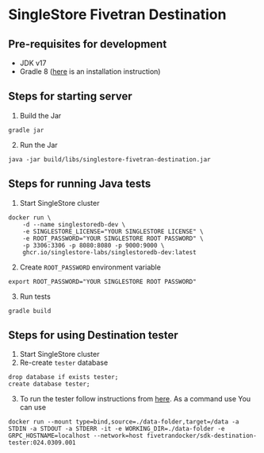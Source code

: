 # SingleStore Fivetran Destination

## Pre-requisites for development
- JDK v17
- Gradle 8 ([here](https://gradle.org/install/#manually) is an installation instruction)

## Steps for starting server
1. Build the Jar
```
gradle jar
```
2. Run the Jar
```
java -jar build/libs/singlestore-fivetran-destination.jar 
```

## Steps for running Java tests
1. Start SingleStore cluster
```
docker run \
    -d --name singlestoredb-dev \
    -e SINGLESTORE_LICENSE="YOUR SINGLESTORE LICENSE" \
    -e ROOT_PASSWORD="YOUR SINGLESTORE ROOT PASSWORD" \
    -p 3306:3306 -p 8080:8080 -p 9000:9000 \
    ghcr.io/singlestore-labs/singlestoredb-dev:latest
```
2. Create `ROOT_PASSWORD` environment variable
```
export ROOT_PASSWORD="YOUR SINGLESTORE ROOT PASSWORD"
```
3. Run tests
```
gradle build
```

## Steps for using Destination tester
1. Start SingleStore cluster
2. Re-create `tester` database
```
drop database if exists tester;
create database tester;
```
3. To run the tester follow instructions from [here](https://github.com/fivetran/fivetran_sdk/blob/main/tools/destination-tester/README.md). As a command use You can use
```
docker run --mount type=bind,source=./data-folder,target=/data -a STDIN -a STDOUT -a STDERR -it -e WORKING_DIR=./data-folder -e GRPC_HOSTNAME=localhost --network=host fivetrandocker/sdk-destination-tester:024.0309.001
```
